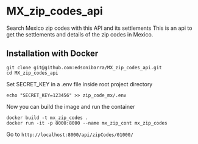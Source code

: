 # MX_zip_codes_api
Search Mexico zip codes with this API and its settlements
This is an api to get the settlements and details of the zip codes in Mexico.

## Installation with Docker
```
git clone git@github.com:edsonibarra/MX_zip_codes_api.git
cd MX_zip_codes_api
```
Set SECRET_KEY in a .env file inside root project directory
```
echo "SECRET_KEY=123456" >> zip_code_mx/.env
```
Now you can build the image and run the container
```
docker build -t mx_zip_codes .
docker run -it -p 8000:8000 --name mx_zip_cont mx_zip_codes
```
Go to ```http://localhost:8000/api/zipCodes/01000/```
